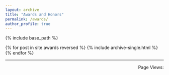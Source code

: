 ```yaml
---
layout: archive
title: "Awards and Honors"
permalink: /awards/
author_profile: true
---
```


{% include base_path %}

{% for post in site.awards reversed %}
  {% include archive-single.html %}
{% endfor %}

------
<!-- 不蒜子访问统计 -->
<p align="right" ><span id="busuanzi_container_site_pv">Page Views:<span id="busuanzi_value_site_pv"></span></p>